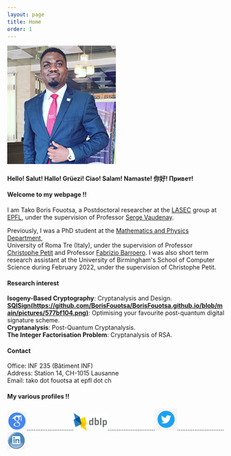 ```yaml
---
layout: page
title: Home
order: 1
---
```


<img src="https://github.com/BorisFouotsa/BorisFouotsa.github.io/blob/main/pictures/Pic.jpg?raw=true" alt="" width="50%" height="50%">

#### Hello!  Salut!  Hallo!  Grüezi!   Ciao!   Salam!   Namaste!   你好!   Привет!


#### Welcome to my webpage !!

I am Tako Boris Fouotsa, a Postdoctoral researcher at the [LASEC](https://lasec.epfl.ch) group at [EPFL](https://www.epfl.ch/en/), under the supervision of Professor [Serge Vaudenay](https://people.epfl.ch/serge.vaudenay).

Previously, I was a PhD student at the
[Mathematics and Physics Department](https://matematicafisica.uniroma3.it),\
University of Roma Tre (Italy), under the supervision of Professor [Christophe Petit](http://homepages.ulb.ac.be/~chripeti/index.html) and Professor [Fabrizio Barroero](https://sites.google.com/site/barroerofabrizio/Home). 
I was also short term research assistant at the University of Birmingham's School of Computer Science during February 2022, under the supervision of Christophe Petit.

#### Research interest

**Isogeny-Based Cryptography**: Cryptanalysis and Design.\
**[SQISign(https://github.com/BorisFouotsa/BorisFouotsa.github.io/blob/main/pictures/577bf104.png)](https://sqisign.org)**: Optimising your favourite post-quantum digital signature scheme.\
**Cryptanalysis**: Post-Quantum Cryptanalysis.\
**The Integer Factorisation Problem**: Cryptanalysis of RSA.


#### Contact
Office: INF 235 (Bâtiment INF)\
Address: Station 14, CH-1015 Lausanne\
Email: tako dot fouotsa at epfl dot ch



#### My various profiles !!

[![scholar](https://github.com/BorisFouotsa/BorisFouotsa.github.io/blob/main/pictures/scholar.png?raw=true)](https://scholar.google.com/citations?hl=en&user=BY8zt_QAAAAJ)...........................[![dblp](https://github.com/BorisFouotsa/BorisFouotsa.github.io/blob/main/pictures/dblp.png?raw=true)](https://dblp.org/pid/289/2242.html)...........................[![twitter](https://github.com/BorisFouotsa/BorisFouotsa.github.io/blob/main/pictures/twitter.png?raw=true)](https://twitter.com/FouotsaB)...........................[![linkedin](https://github.com/BorisFouotsa/BorisFouotsa.github.io/blob/main/pictures/linkedin.jpg?raw=true)](https://www.linkedin.com/in/tako-boris-fouotsa-799737118/)
